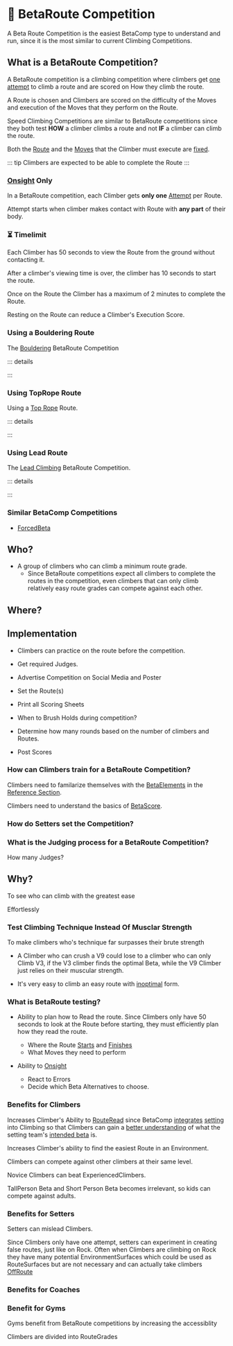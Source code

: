 # 🔺 <route>BetaRoute Competition

A Beta Route Competition is the easiest BetaComp type to understand and run, since it is the most similar to current Climbing Competitions. 

## What is a BetaRoute Competition?

A BetaRoute competition is a climbing competition where climbers get [one attempt](/reference/CompType/BetaRoute#onsight-only) to climb a route and are scored on How they climb the route. 

A Route is chosen and Climbers are scored on the difficulty of the Moves and execution of the Moves that they perform on the Route.

Speed Climbing Competitions are similar to BetaRoute competitions since they both test **HOW** a climber climbs a route and not **IF** a climber can climb the route.

Both the [<route>Route</route>](/reference/Route/RouteOverview) and the [Moves](/reference/Move/MoveOverview) that the Climber must execute are [fixed](/reference/Glossary#fixed).



::: tip 
Climbers are expected to be able to complete the Route
:::

### [Onsight](/reference/Glossary#onsight) Only

In a BetaRoute competition, each Climber gets **only one** [Attempt](/reference/Glossary#attempt) per Route.

Attempt starts when climber makes contact with Route with **any part** of their body.

### ⏳ Timelimit

Each Climber has 50 seconds to view the Route from the ground without contacting it.

After a climber's viewing time is over, the climber has 10 seconds to start the route.

Once on the Route the Climber has a maximum of 2 minutes to complete the Route.

Resting on the Route can reduce a Climber's Execution Score.

### Using a Bouldering Route

The [Bouldering](/reference/Glossary#bouldering) BetaRoute Competition 

::: details


:::

### Using TopRope Route

Using a [Top Rope](/reference/Glossary#top-rope) Route.

::: details


:::


### Using Lead Route

The [Lead Climbing](/reference/Glossary#lead-climbing) BetaRoute Competition.

::: details


:::


### Similar BetaComp Competitions

- [ForcedBeta](/reference/CompType/ForcedBeta)


## Who?

- A group of climbers who can climb a minimum route grade.
    - Since BetaRoute competitions expect all climbers to complete the routes in the competition, even climbers that can only climb relatively easy route grades can compete against each other. 

## Where?



## Implementation

- Climbers can practice on the route before the competition.
- Get required Judges.
- Advertise Competition on Social Media and Poster

- Set the Route(s)
- Print all Scoring Sheets

- When to Brush Holds during competition?
- Determine how many rounds based on the number of climbers and Routes.

- Post Scores

### How can Climbers train for a BetaRoute Competition?

Climbers need to familarize themselves with the [BetaElements](/reference/Beta/WhatBetaSystem#BetaElements) in the [Reference Section](/reference/ReferenceOverview).

Climbers need to understand the basics of [BetaScore](/reference/Score/Overview).

### How do Setters set the Competition?


### What is the Judging process for a BetaRoute Competition?

How many Judges?

## Why?

To see who can climb with the greatest ease

Effortlessly

### Test Climbing Technique Instead Of Musclar Strength

To make climbers who's technique far surpasses their brute strength

- A Climber who can crush a V9 could lose to a climber who can only Climb V3, if the V3 climber finds the optimal Beta, while the V9 Climber just relies on their muscular strength.

- It's very easy to climb an easy route with [inoptimal](/reference/Scoring/Overview#) form.


### What is BetaRoute testing?

- Ability to plan how to Read the route. Since Climbers only have 50 seconds to look at the Route before starting, they must efficiently plan how they read the route.
    - Where the Route [Starts]() and [Finishes]()
    - What Moves they need to perform

- Ability to [Onsight](/reference/Glossary#onsight)
    - React to Errors
    - Decide which Beta Alternatives to choose.



### Benefits for Climbers

Increases Climber's Ability to [RouteRead](/reference/Beta/BetaAction/ReadBeta#route-reading) since BetaComp [integrates](/guide/Why/Value#integrates) [setting](/officials/Setter/Overview) into Climbing so that Climbers can gain a [better understanding](/reference/Environment/EnvironmentOverview) of what the setting team's [intended beta](/reference/CompType/ForcedBeta) is. 

Increases Climber's ability to find the easiest Route in an Environment.

Climbers can compete against other climbers at their same level. 

Novice Climbers can beat ExperiencedClimbers.

TallPerson Beta and Short Person Beta becomes irrelevant, so kids can compete against adults.

### Benefits for Setters

Setters can mislead Climbers.

Since Climbers only have one attempt, setters can experiment in creating false routes, just like on Rock. Often when Climbers are climbing on Rock they have many potential EnvironmentSurfaces which could be used as RouteSurfaces but are not necessary and can actually take climbers [OffRoute](/reference/Glossary#offroute) 

### Benefits for Coaches



### Benefit for Gyms 

Gyms benefit from BetaRoute competitions by increasing the accessiblity


Climbers are divided into RouteGrades





